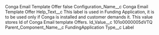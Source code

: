 <?xml version="1.0" encoding="UTF-8"?>
<CustomMetadata xmlns="http://soap.sforce.com/2006/04/metadata" xmlns:xsi="http://www.w3.org/2001/XMLSchema-instance" xmlns:xsd="http://www.w3.org/2001/XMLSchema">
    <label>Conga Email Template Offer</label>
    <protected>false</protected>
    <values>
        <field>Configuration_Name__c</field>
        <value xsi:type="xsd:string">Conga Email Template Offer</value>
    </values>
    <values>
        <field>Help_Text__c</field>
        <value xsi:type="xsd:string">This label is used in Funding Application, it is to be used only if Conga is installed and customer demands it. This value stores Id of Conga Email template Offers.</value>
    </values>
    <values>
        <field>Id_Value__c</field>
        <value xsi:type="xsd:string">101o0000005dVTQ</value>
    </values>
    <values>
        <field>Parent_Component_Name__c</field>
        <value xsi:type="xsd:string">FundingApplication</value>
    </values>
    <values>
        <field>Type__c</field>
        <value xsi:type="xsd:string">Label</value>
    </values>
</CustomMetadata>
